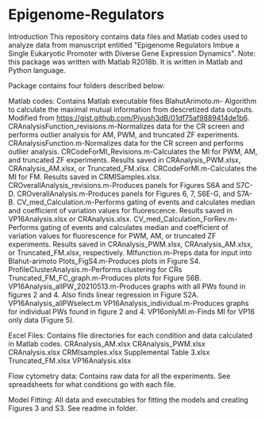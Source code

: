 # Epigenome-Regulators

Introduction 
This repository contains data files and Matlab codes used to analyze data from manuscript entitled "Epigenome Regulators Imbue a Single Eukaryotic Promoter with Diverse Gene Expression Dynamics". Note: this package was written with Matlab R2018b. It is written in Matlab and Python language. 

Package contains four folders described below:

Matlab codes: Contains Matlab executable files BlahutArimoto.m- Algorithm to calculate the maximal mutual information from descretized data outputs. Modified from https://gist.github.com/Piyush3dB/01df75af9889414de1b6. CRAnalysisFunction_revisions.m-Normalizes data for the CR screen and performs outlier analysis for AM, PWM, and truncated ZF experiments. CRAnalysisFunction.m-Normalizes data for the CR screen and performs outlier analysis. CRCodeForMI_Revisions.m-Calculates the MI for PWM, AM, and truncated ZF experiments. Results saved in CRAnalysis_PWM.xlsx, CRAnalysis_AM.xlsx, or Truncated_FM.xlsx. CRCodeForMI.m-Calculates the MI for FM. Results saved in CRMISamples.xlsx. CROverallAnalysis_revisions.m-Produces panels for Figures S6A and S7C-D. CROverallAnalysis.m-Produces panels for Figures 6, 7, S6E-G, and S7A-B. CV_med_Calculation.m-Performs gating of events and calculates median and coefficient of variation values for fluorescence. Results saved in VP16Analysis.xlsx or CRAnalysis.xlsx. CV_med_Calculation_ForRev.m-Performs gating of events and calculates median and coefficient of variation values for fluorescence for PWM, AM, or truncated ZF experiments. Results saved in CRAnalysis_PWM.xlsx, CRAnalysis_AM.xlsx, or Truncated_FM.xlsx, respectively. MIfunction.m-Preps data for input into Blahut-arimoto Plots_FigS4.m-Produces plots in Figure S4. ProfileClusterAnalysis.m-Performs clustering for CRs Truncated_FM_FC_graph.m-Produces plots for Figure S6B. VP16Analysis_allPW_20210513.m-Produces graphs with all PWs found in figures 2 and 4. Also finds linear regression in Figure S2A. VP16Analysis_allPWselect.m VP16Analysis_individual.m-Produces graphs for individual PWs found in figure 2 and 4. VP16onlyMI.m-Finds MI for VP16 only data (Figure 5).

Excel Files: Contains file directories for each condition and data calculated in Matlab codes. CRAnalysis_AM.xlsx CRAnalysis_PWM.xlsx CRAnalysis.xlsx CRMIsamples.xlsx Supplemental Table 3.xlsx Truncated_FM.xlsx VP16Analysis.xlsx

Flow cytometry data: Contains raw data for all the experiments. See spreadsheets for what conditions go with each file.

Model Fitting: All data and executables for fitting the models and creating Figures 3 and S3. See readme in folder.
